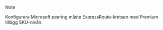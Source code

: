 >[!NOTE]
>Konfigurera Microsoft peering måste ExpressRoute-kretsen med Premium tillägg SKU-nivån. 
>
>
